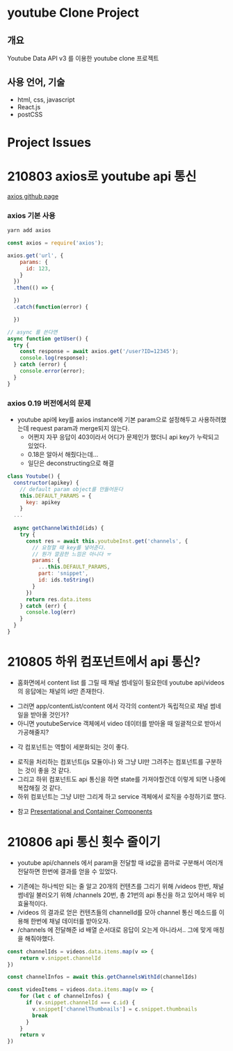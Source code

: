 # youtube Clone Project

## 개요
Youtube Data API v3 를 이용한 youtube clone 프로젝트

## 사용 언어, 기술
* html, css, javascript
* React.js
* postCSS


# Project Issues
# 210803 axios로 youtube api 통신
[axios github page](https://github.com/axios/axios)
### axios 기본 사용
```bash
yarn add axios
```
```jsx
const axios = require('axios');

axios.get('url', {
    params: {
      id: 123,
    }
  })
  .then(() => {

  })
  .catch(function(error) {

  })

// async 를 쓴다면
async function getUser() {
  try {
    const response = await axios.get('/user?ID=12345');
    console.log(response);
  } catch (error) {
    console.error(error);
  }
}
```
### axios 0.19 버전에서의 문제
* youtube api에 key를 axios instance에 기본 param으로 설정해두고 사용하려했는데 request param과 merge되지 않는다.
  * 어쩐지 자꾸 응답이 403이라서 어디가 문제인가 했더니 api key가 누락되고 있었다.
  * 0.18은 알아서 해줬다는데...
  * 일단은 deconstructing으로 해결
```jsx
class Youtube() {
  constructor(apikey) {
    // default param object를 만들어둔다
    this.DEFAULT_PARAMS = {
      key: apikey
    }
  ...
  
  async getChannelWithId(ids) {
    try {
      const res = await this.youtubeInst.get('channels', {
        // 요청할 때 key를 넣어준다.
        // 뭔가 깔끔한 느낌은 아니다 ㅠ
        params: {
          ...this.DEFAULT_PARAMS,
          part: 'snippet',
          id: ids.toString()
        }
      })
      return res.data.items
    } catch (err) {
      console.log(err)
    }
  }
}
```

# 210805 하위 컴포넌트에서 api 통신?
* 홈화면에서 content list 를 그릴 때 채널 썸네일이 필요한데 youtube api/videos 의 응답에는 채널의 id만 존재한다.
- 그러면 app/contentList/content 에서 각각의 content가 독립적으로 채널 썸네일을 받아올 것인가?
- 아니면 youtubeService 객체에서 video 데이터를 받아올 때 일괄적으로 받아서 가공해줄지?

* 각 컴포넌트는 역할이 세분화되는 것이 좋다.
- 로직을 처리하는 컴포넌트(js 모듈이나) 와 그냥 UI만 그려주는 컴포넌트를 구분하는 것이 좋을 것 같다.
- 그리고 하위 컴포넌트도 api 통신을 하면 state를 가져야할건데 이렇게 되면 나중에 복잡해질 것 같다.
- 하위 컴포넌트는 그냥 UI만 그리게 하고 service 객체에서 로직을 수정하기로 했다.

* 참고
[Presentational and Container Components](https://medium.com/@dan_abramov/smart-and-dumb-components-7ca2f9a7c7d0#.3b0dbutob)


# 210806 api 통신 횟수 줄이기
* youtube api/channels 에서 param을 전달할 때 id값을 콤마로 구분해서 여러개 전달하면 한번에 결과를 얻을 수 있었다.
- 기존에는 하나씩만 되는 줄 알고 20개의 컨텐츠를 그리기 위해 /videos 한번, 채널 썸네일 불러오기 위해 /channels 20번, 총 21번의 api 통신을 하고 있어서 매우 비효율적이다.
- /videos 의 결과로 얻은 컨텐츠들의 channelId를 모아 channel 통신 메소드를 이용해 한번에 채널 데이터를 받아오자.
- /channels 에 전달해준 id 배열 순서대로 응답이 오는게 아니라서.. 그에 맞게 매칭을 해줘야했다.
```jsx
const channelIds = videos.data.items.map(v => {
    return v.snippet.channelId
})

const channelInfos = await this.getChannelsWithId(channelIds)      

const videoItems = videos.data.items.map(v => {
    for (let c of channelInfos) {
      if (v.snippet.channelId === c.id) {
        v.snippet['channelThumbnails'] = c.snippet.thumbnails
        break
      }
    }
    return v
})
```
